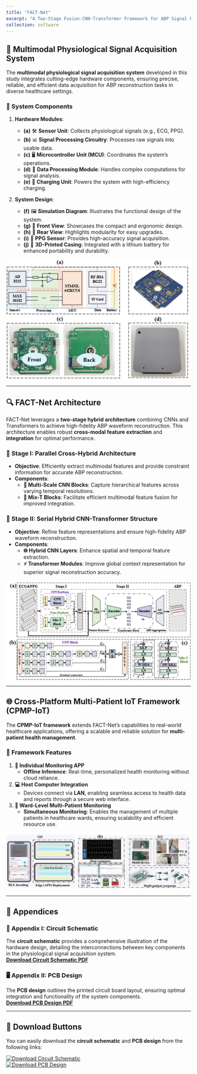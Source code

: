 ```yaml
---
title: "FACT-Net"
excerpt: "A Two-Stage Fusion-CNN-Transformer Framework for ABP Signal Reconstruction in Cross-Platform Multi-Patient IoT Healthcare Systems"
collection: software
---
```


## **🧠 Multimodal Physiological Signal Acquisition System**  
The **multimodal physiological signal acquisition system** developed in this study integrates cutting-edge hardware components, ensuring precise, reliable, and efficient data acquisition for ABP reconstruction tasks in diverse healthcare settings.

### **🔧 System Components**  
1. **Hardware Modules**:  
   - **(a)** 🛠 **Sensor Unit**: Collects physiological signals (e.g., ECG, PPG).  
   - **(b)** 📊 **Signal Processing Circuitry**: Processes raw signals into usable data.  
   - **(c)** 🖥 **Microcontroller Unit (MCU)**: Coordinates the system’s operations.  
   - **(d)** 💾 **Data Processing Module**: Handles complex computations for signal analysis.  
   - **(e)** 🔋 **Charging Unit**: Powers the system with high-efficiency charging.  

2. **System Design**:  
   - **(f)** 🖼 **Simulation Diagram**: Illustrates the functional design of the system.  
   - **(g)** 🔲 **Front View**: Showcases the compact and ergonomic design.  
   - **(h)** 🔲 **Rear View**: Highlights modularity for easy upgrades.  
   - **(i)** 🌟 **PPG Sensor**: Provides high-accuracy signal acquisition.  
   - **(j)** 🔋 **3D-Printed Casing**: Integrated with a lithium battery for enhanced portability and durability.  

![System Overview](https://github.com/liuyisi123/FACT-Net/blob/main/Hardware.png)  

---

## **🔍 FACT-Net Architecture**  
FACT-Net leverages a **two-stage hybrid architecture** combining CNNs and Transformers to achieve high-fidelity ABP waveform reconstruction. This architecture enables robust **cross-modal feature extraction** and **integration** for optimal performance.

### **🚀 Stage I: Parallel Cross-Hybrid Architecture**  
- **Objective**: Efficiently extract multimodal features and provide constraint information for accurate ABP reconstruction.  
- **Components**:  
  - **🔲 Multi-Scale CNN Blocks**: Capture hierarchical features across varying temporal resolutions.  
  - **🔀 Mix-T Blocks**: Facilitate efficient multimodal feature fusion for improved integration.

### **🔨 Stage II: Serial Hybrid CNN-Transformer Structure**  
- **Objective**: Refine feature representations and ensure high-fidelity ABP waveform reconstruction.  
- **Components**:  
  - **🌐 Hybrid CNN Layers**: Enhance spatial and temporal feature extraction.  
  - **⚡ Transformer Modules**: Improve global context representation for superior signal reconstruction accuracy.

![FACT-Net Architecture](https://github.com/liuyisi123/FACT-Net/blob/main/FACT-Net.png)  

---

## **🌐 Cross-Platform Multi-Patient IoT Framework (CPMP-IoT)**  
The **CPMP-IoT framework** extends FACT-Net’s capabilities to real-world healthcare applications, offering a scalable and reliable solution for **multi-patient health management**.

### **🔑 Framework Features**  
1. **📱 Individual Monitoring APP**  
   - **Offline Inference**: Real-time, personalized health monitoring without cloud reliance.  
2. **💻 Host Computer Integration**  
   - Devices connect via **LAN**, enabling seamless access to health data and reports through a secure web interface.  
3. **🏥 Ward-Level Multi-Patient Monitoring**  
   - **Simultaneous Monitoring**: Enables the management of multiple patients in healthcare wards, ensuring scalability and efficient resource use.

![CPMP-IoT Framework](https://github.com/liuyisi123/FACT-Net/blob/main/CPMP-IoT.png)  

---

## **📑 Appendices**  

### **📐 Appendix I: Circuit Schematic**  
The **circuit schematic** provides a comprehensive illustration of the hardware design, detailing the interconnections between key components in the physiological signal acquisition system.  
[**Download Circuit Schematic PDF**](https://github.com/liuyisi123/FACT-Net/blob/main/Appendix-II-Circuit%20Schematic.pdf)  

### **🖥 Appendix II: PCB Design**  
The **PCB design** outlines the printed circuit board layout, ensuring optimal integration and functionality of the system components.  
[**Download PCB Design PDF**](https://github.com/liuyisi123/FACT-Net/blob/main/Appendix-III-PCB.pdf)

---

## **💾 Download Buttons**  
You can easily download the **circuit schematic** and **PCB design** from the following links:

[![Download Circuit Schematic](https://img.shields.io/badge/Download%20Circuit%20Schematic-blue?style=for-the-badge&logo=github)](https://github.com/liuyisi123/FACT-Net/blob/main/Appendix-II-Circuit%20Schematic.pdf)  
[![Download PCB Design](https://img.shields.io/badge/Download%20PCB%20Design-blue?style=for-the-badge&logo=github)](https://github.com/liuyisi123/FACT-Net/blob/main/Appendix-III-PCB.pdf)
